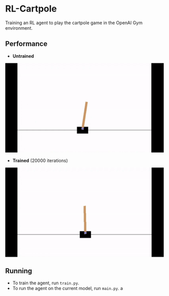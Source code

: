 # RL-Cartpole
Training an RL agent to play the cartpole game in the OpenAI Gym environment.

## Performance
- **Untrained**

![Alt text](video/untrained.gif?raw=true "Untrained")

- **Trained** (20000 iterations)

![Alt text](video/trained.gif?raw=true "Trained")

## Running

- To train the agent, run ```train.py```.
- To run the agent on the current model, run ```main.py```.
a
